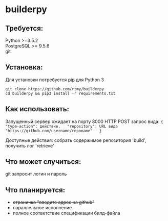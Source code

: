 # builderpy

## Требуется:
Python >=3.5.2  
PostgreSQL >= 9.5.6  
git

## Установка:
Для установки потребуется [pip](https://pip.pypa.io/en/stable/installing/) для Python 3

`git clone https://github.com/rtmy/builderpy`  
`cd builderpy && pip3 install -r requirements.txt`

## Как использовать:
Запущенный сервер ожидает на порту 8000 HTTP POST запрос вида:
`{  
"type-action": действие,  
"repository": URL вида "https://github.com/username/reponame"  
}`

Доступные действия: собрать содержимое репозитория 'build', получить лог 'retrieve'

## Что может случиться:
git запросит логин и пароль

## Что планируется:
* ~~страничка "введите адрес на github"~~
* параллельное исполнение
* полное соответствие спецификации билд-файла
